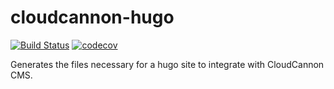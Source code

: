 # cloudcannon-hugo
[![Build Status](https://travis-ci.com/CloudCannon/cloudcannon-hugo.svg?branch=master)](https://travis-ci.com/CloudCannon/cloudcannon-hugo)
[![codecov](https://codecov.io/gh/CloudCannon/cloudcannon-hugo/branch/master/graph/badge.svg?token=HZJBYKA8ZF)](https://codecov.io/gh/CloudCannon/cloudcannon-hugo)

Generates the files necessary for a hugo site to integrate with CloudCannon CMS.
